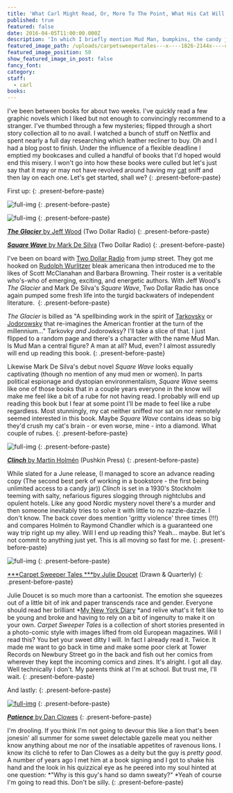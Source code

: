 ```yaml
---
title: 'What Carl Might Read, Or, More To The Point, What His Cat Will Try To Lay On'
published: true
featured: false
date: 2016-04-05T11:00:00.000Z
description: 'In which I briefly mention Mud Man, bumpkins, the candy jar at work (employees only!), skipping school to buy comics, and an embarrassing encounter with god.'
featured_image_path: /uploads/carpetsweepertales---x----1826-2144x----compressor.jpg
featured_image_position: 50
show_featured_image_in_post: false
fancy_font:
category:
staff:
  - carl
books:
---
```



I've been between books for about two weeks. I've quickly read a few graphic novels which I liked but not enough to convincingly recommend to a stranger. I've thumbed through a few mysteries; flipped through a short story collection all to no avail. I watched a bunch of stuff on Netflix and spent nearly a full day researching which leather recliner to buy. Oh and I had a blog post to finish. Under the influence of a flexible deadline I emptied my bookcases and culled a handful of books that I'd hoped would end this misery. I won't go into how these books were culled but let's just say that it may or may not have revolved around having my [cat](https://www.instagram.com/p/BCJ4AAwObWn/) sniff and then lay on each one. Let's get started, shall we?
{: .present-before-paste}

First up:
{: .present-before-paste}

![full-img](/uploads/versions/tdr_bookcover_theglacier_7f75025a-dbea-4cc3-80c1-83ff5400d103_grande-compressor---x----443-600x---.png)
{: .present-before-paste}

![full-img](/uploads/versions/tdr_bookcover_squarewave_grande-compressor---x----443-600x---.png)
{: .present-before-paste}

[***The Glacier*** by Jeff Wood](http://www.brooklinebooksmith-shop.com/book/9781937512415) (Two Dollar Radio)
{: .present-before-paste}

[***Square Wave*** by Mark De Silva](http://www.brooklinebooksmith-shop.com/book/9781937512392) (Two Dollar Radio)
{: .present-before-paste}

I've been on board with [Two Dollar Radio](http://twodollarradio.com) from jump street. They got me hooked on [Rudolph Wurlitzer](http://www.latimes.com/entertainment/la-ca-rudolph-wurlitzer15-2009nov15-story.html) bleak americana then introduced me to the likes of Scott McClanahan and Barbara Browning. Their roster is a veritable who's-who of emerging, exciting, and energetic authors. With Jeff Wood's *The Glacier* and Mark De Silva's *Square Wave*, Two Dollar Radio has once again pumped some fresh life into the turgid backwaters of independent literature.&nbsp;
{: .present-before-paste}

*The Glacier* is billed as "A spellbinding work in the spirit of [Tarkovsky](http://andrei-tarkovsky.com) or [Jodorowsky](http://jodorowskysdune.com) that re-imagines the American frontier at the turn of the millennium…" Tarkovky *and* Jodorowksy? I'll take a slice of that. I just flipped to a random page and there's a character with the name Mud Man. Is Mud Man a central figure? A man at all? Mud, even? I almost assuredly will end up reading this book.
{: .present-before-paste}

Likewise Mark De Silva's debut novel *Square Wave* looks equally captivating (though no mention of any mud men or women). In parts political espionage and dystopian environmentalism, *Square Wave* seems like one of those books that in a couple years everyone in the know will make me feel like a bit of a rube for not having read. I probably will end up reading this book but I fear at some point I'll be made to feel like a rube regardless. Most stunningly, my cat neither sniffed nor sat on nor remotely seemed interested in this book. Maybe *Square Wave*&nbsp;contains ideas so big they'd crush my cat's brain - or even worse, mine - into a diamond. What couple of rubes.
{: .present-before-paste}

![full-img](/uploads/versions/clinch_english-compressor---x----326-500x---.jpg)
{: .present-before-paste}

[***Clinch*** by Martin Holm&eacute;n](http://www.brooklinebooksmith-shop.com/book/9781782271925) (Pushkin Press)
{: .present-before-paste}

While slated for a June release, (I managed to score an advance reading copy (The second best perk of working in a bookstore - the first being unlimited access to a candy jar))&nbsp;*Clinch* is set in a 1930's Stockholm teeming with salty, nefarious figures slogging through nightclubs and opulent hotels. Like any good Nordic mystery novel there's a murder and then someone inevitably tries to solve it with little to no razzle-dazzle. I don't know. The back cover does mention 'gritty violence' three times (!!!) and compares Holm&eacute;n to Raymond Chandler which is a guaranteed one way trip right up my alley. Will I end up reading this? Yeah… maybe. But let's not commit to anything just yet. This is all moving so fast for me.
{: .present-before-paste}

![full-img](/uploads/versions/carpetsweepertales-compressor---x----1826-2144x---.jpg)
{: .present-before-paste}

[***Carpet Sweeper Tales&nbsp;***by Julie Doucet](http://www.brooklinebooksmith-shop.com/book/9781770462397) (Drawn & Quarterly)
{: .present-before-paste}

Julie Doucet is so much more than a cartoonist. The emotion she squeezes out of a little bit of ink and paper transcends race and gender. Everyone should read her brilliant *[My New York Diary](https://www.youtube.com/watch?v=D-vs5hZu744)&nbsp;*and relive what's it felt like to be young and broke and having to rely on a bit of ingenuity to make it on your own. *Carpet Sweeper Tales* is a collection of short stories presented in a photo-comic style with images lifted from old European magazines. Will I read this? You bet your sweet ditty I will. In fact I already read it. Twice. It made me want to go back in time and make some poor clerk at Tower Records on Newbury Street go in the back and fish out her comics from wherever they kept the incoming comics and zines. It's alright. I got all day. Well technically I don't. My parents think at I'm at school. But trust me, I'll wait.
{: .present-before-paste}

And lastly:
{: .present-before-paste}

[![full-img](/uploads/versions/patience_fc_colors-&#40;1&#41;---x----1160-1500x---.png)](http://www.brooklinebooksmith-shop.com/book/9781606999059)
{: .present-before-paste}

[***Patience*** by Dan Clowes](http://www.brooklinebooksmith-shop.com/book/9781606999059)
{: .present-before-paste}

I'm drooling. If you think I'm not going to devour this like a lion that's been jonesin' all summer for some sweet delectable gazelle meat you neither know anything about me nor of the insatiable appetites of ravenous lions. I know its clich&eacute; to refer to Dan Clowes as a deity but the guy is *pretty good*. A number of years ago I met him at a book signing and I got to shake his hand and the look in his quizzical eye as he peered into my soul hinted at one question: *"Why is this guy's hand so damn sweaty?"&nbsp;*Yeah of course I'm going to read this. Don't be silly.
{: .present-before-paste}